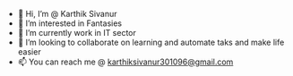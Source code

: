 - 👋 Hi, I’m @ Karthik Sivanur
- 👀 I’m interested in Fantasies 
- 🌱 I’m currently work in IT sector 
- 💞️ I’m looking to collaborate on learning and automate taks and make life easier 
- 📫 You can reach me @ karthiksivanur301096@gmail.com

<!---
KarthikVicky96/KarthikVicky96 is a ✨ special ✨ repository because its `README.md` (this file) appears on your GitHub profile.
You can click the Preview link to take a look at your changes.
--->
